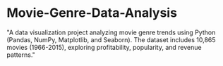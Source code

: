 # Movie-Genre-Data-Analysis
"A data visualization project analyzing movie genre trends using Python (Pandas, NumPy, Matplotlib, and Seaborn). The dataset includes 10,865 movies (1966-2015), exploring profitability, popularity, and revenue patterns."
